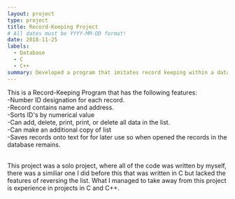```yaml
---
layout: project
type: project
title: Record-Keeping Project
# All dates must be YYYY-MM-DD format!
date: 2018-11-25
labels:
  - Database
  - C
  - C++
summary: Developed a program that imitates record keeping within a database.
---
```


<div class="ui small rounded images">
</div>
<p>
This is a Record-Keeping Program that has the following features: <br />
-Number ID designation for each record.<br />
-Record contains name and address.<br />
-Sorts ID's by numerical value<br />
-Can add, delete, print, print, or delete all data in the list. <br />
-Can make an additional copy of list<br />
-Saves records onto text for for later use so when opened the records in the database remains.<br />
<p><br />
This project was a solo project, where all of the code was written by myself, there was a similiar one I did before this that was written in C but lacked the features of reversing the list. What I managed to take away from this project is experience in projects in C and C++.



